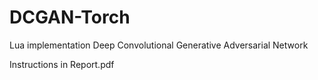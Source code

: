 # DCGAN-Torch
Lua implementation Deep Convolutional Generative Adversarial Network 

Instructions in Report.pdf
